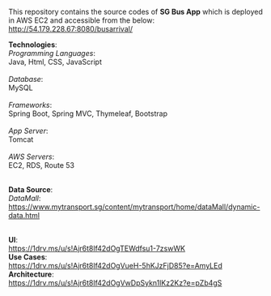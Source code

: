 This repository contains the source codes of <b>SG Bus App</b> which is deployed in AWS EC2 and accessible from the below:
<br/>
http://54.179.228.67:8080/busarrival/

<b>Technologies</b>:<br/>
*Programming Languages*: <br/>Java, Html, CSS, JavaScript<br/><br/>
*Database*: <br/>MySQL<br/><br/>
*Frameworks*: <br/>Spring Boot, Spring MVC, Thymeleaf, Bootstrap<br/><br/>
*App Server*: <br/>Tomcat<br/><br/>
*AWS Servers*: <br/>EC2, RDS, Route 53<br/><br/>

<b>Data Source</b>:<br/>
*DataMall*:<br/>
https://www.mytransport.sg/content/mytransport/home/dataMall/dynamic-data.html
<br/><br/>

<b>UI</b>:<br/>
https://1drv.ms/u/s!Ajr6t8lf42dOgTEWdfsu1-7zswWK
<br/>
<b>Use Cases</b>:<br/>
https://1drv.ms/u/s!Ajr6t8lf42dOgVueH-5hKJzFjD85?e=AmyLEd
<br/>
<b>Architecture</b>:<br/>
https://1drv.ms/u/s!Ajr6t8lf42dOgVwDpSykn1lKz2Kz?e=pZb4gS
<br/>
